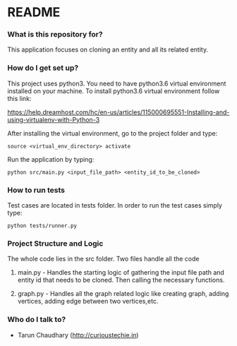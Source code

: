# README #

### What is this repository for? ###

This application focuses on cloning an entity and all its related entity.

### How do I get set up? ###

This project uses python3. You need to have 
python3.6 virtual environment installed on your machine.
To install python3.6 virtual environment follow this link:
 
https://help.dreamhost.com/hc/en-us/articles/115000695551-Installing-and-using-virtualenv-with-Python-3 

After installing the virtual environment, go to the project folder and type: 

    source <virtual_env_directory> activate
    
Run the application by typing:
    
    python src/main.py <input_file_path> <entity_id_to_be_cloned>


### How to run tests
Test cases are located in tests folder.
In order to run the test cases simply type:

    python tests/runner.py

### Project Structure and Logic

The whole code lies in the src folder. Two files handle all the code
1. main.py - Handles the starting logic of gathering the input file path and entity id that needs to be cloned. Then calling the necessary functions.

2. graph.py - Handles all the graph related logic like creating graph, adding vertices, adding edge between two vertices,etc. 

### Who do I talk to? ###

* Tarun Chaudhary (http://curioustechie.in)